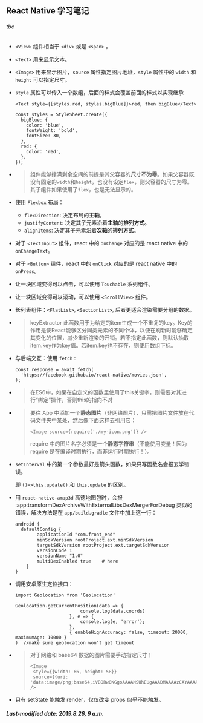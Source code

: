## React Native 学习笔记

###### tbc

+ `<View>` 组件相当于 `<div>` 或是 `<span>` 。

+ `<Text>` 用来显示文本。

+ `<Image>` 用来显示图片，`source` 属性指定图片地址，`style` 属性中的 `width` 和 `height` 可以指定尺寸。

+ `style` 属性可以传入一个数组，后面的样式会覆盖前面的样式以实现继承

  ```react
  <Text style={[styles.red, styles.bigBlue]}>red, then bigBlue</Text>
  
  const styles = StyleSheet.create({
    bigBlue: {
      color: 'blue',
      fontWeight: 'bold',
      fontSize: 30,
    },
    red: {
      color: 'red',
    },
  });
  ```

+ >组件能够撑满剩余空间的前提是其父容器的**尺寸不为零**。如果父容器既没有固定的`width`和`height`，也没有设定`flex`，则父容器的尺寸为零。其子组件如果使用了`flex`，也是无法显示的。

+ 使用 `Flexbox` 布局：

  + `flexDirection`: 决定布局的**主轴**。
  + `justifyContent`: 决定其子元素沿着**主轴**的**排列方式**。
  + `alignItems`: 决定其子元素沿着**次轴**的**排列方式**。

+ 对于 `<TextInput>` 组件，react 中的 `onChange` 对应的是 react native 中的 `onChangeText`。

+ 对于 `<Button>` 组件，react 中的 `onClick` 对应的是 react native 中的 `onPress`。

+ 让一块区域变得可以点击，可以使用 `Touchable` 系列组件。

+ 让一块区域变得可以滚动，可以使用 `<ScrollView>` 组件。

+ 长列表组件：`<FlatList>`, `<SectionList>`, 后者更适合渲染需要分组的数据。

+ > keyExtractor 此函数用于为给定的item生成一个不重复的key。Key的作用是使React能够区分同类元素的不同个体，以便在刷新时能够确定其变化的位置，减少重新渲染的开销。若不指定此函数，则默认抽取item.key作为key值。若item.key也不存在，则使用数组下标。

+ 与后端交互：使用 `fetch` :

  ``` react
  const response = await fetch(
  	'https://facebook.github.io/react-native/movies.json',
  );
  ```

+ >在ES6中，如果在自定义的函数里使用了this关键字，则需要对其进行“绑定”操作，否则this的指向不对

+ > 要往 App 中添加一个**静态图片**（非网络图片），只需把图片文件放在代码文件夹中某处，然后像下面这样去引用它：
  >
  > ```react
  > <Image source={require('./my-icon.png')} />
  > ```
  >
  > require 中的图片名字必须是一个**静态字符串**（不能使用变量！因为 require 是在编译时期执行，而非运行时期执行！）。

+ `setInterval` 中的第一个参数最好是箭头函数，如果只写函数名会报玄学错误。

  即 `()=>this.update()` 和 `this.update` 的区别。

+ 用 `react-native-amap3d` 高德地图包时，会报 :app:transformDexArchiveWithExternalLibsDexMergerForDebug 类似的错误，解决方法是在 `app/build.gradle` 文件中加上这一行：

  ```
  android {
  	defaultConfig {
          applicationId "com.front_end"
          minSdkVersion rootProject.ext.minSdkVersion
          targetSdkVersion rootProject.ext.targetSdkVersion
          versionCode 1
          versionName "1.0"
          multiDexEnabled true    # here
      }
  }
  ```

+ 调用安卓原生定位接口：

  ```react
  import Geolocation from 'Geolocation'
  
  Geolocation.getCurrentPosition(data => {
                          console.log(data.coords)
                      }, e => {
                          console.log(e, 'error');
                      },
                      { enableHignAccuracy: false, timeout: 20000, maximumAge: 10000 }
  )  //make sure geolocation won't get timeout
  ```

+ > 对于网络和 base64 数据的图片需要手动指定尺寸！
  >
  > ```react
  > <Image
  >  style={{width: 66, height: 58}}
  >  source={{uri: 'data:image/png;base64,iVBORw0KGgoAAAANSUhEUgAAADMAAAAzCAYAAAA6oTAqAAAAEXRFWHRTb2Z0d2FyZQBwbmdjcnVzaEB1SfMAAABQSURBVGje7dSxCQBACARB+2/ab8BEeQNhFi6WSYzYLYudDQYGBgYGBgYGBgYGBgYGBgZmcvDqYGBgmhivGQYGBgYGBgYGBgYGBgYGBgbmQw+P/eMrC5UTVAAAAABJRU5ErkJggg=='}}
  > />
  > ```

+ 只有 setState 能触发 render，仅仅改变 props 似乎不能触发。

##### Last-modified date: 2019.8.26, 9 a.m.